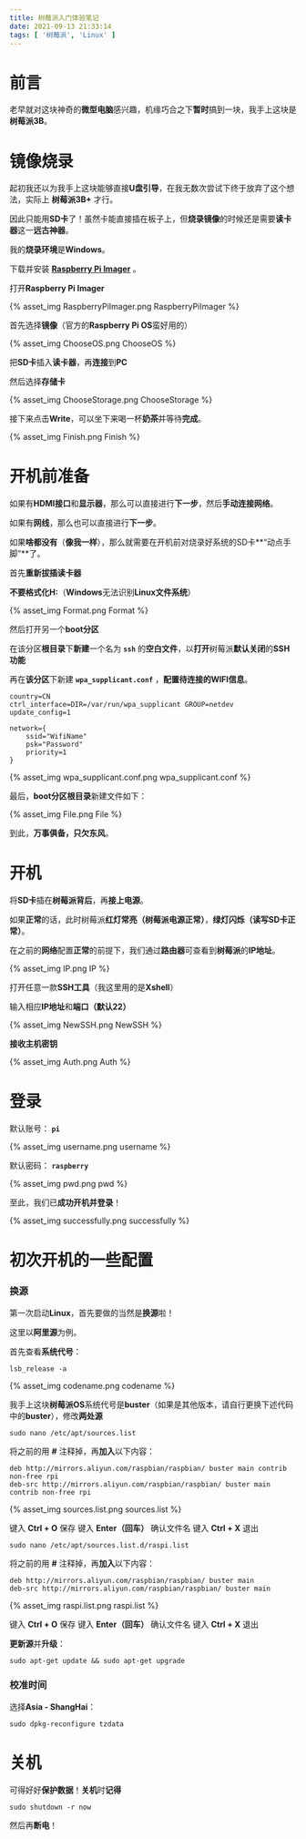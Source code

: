 ```yaml
---
title: 树莓派入门体验笔记
date: 2021-09-13 21:33:14
tags: [ '树莓派', 'Linux' ]
---
```


# 前言
老早就对这块神奇的**微型电脑**感兴趣，机缘巧合之下**暂时**搞到一块，我手上这块是**树莓派3B**。

# 镜像烧录
起初我还以为我手上这块能够直接**U盘引导**，在我无数次尝试下终于放弃了这个想法，实际上 **树莓派3B+** 才行。

因此只能用**SD卡**了！虽然卡能直接插在板子上，但**烧录镜像**的时候还是需要**读卡器**这一**远古神器**。

我的**烧录环境**是**Windows**。

下载并安装 **[Raspberry Pi Imager](https://www.raspberrypi.org/software/)** 。

打开**Raspberry Pi Imager**

{% asset_img RaspberryPiImager.png RaspberryPiImager %}

首先选择**镜像**（官方的**Raspberry Pi OS**蛮好用的）

{% asset_img ChooseOS.png ChooseOS %}

把**SD卡**插入**读卡器**，再**连接**到**PC**

然后选择**存储卡**

{% asset_img ChooseStorage.png ChooseStorage %}

接下来点击**Write**，可以坐下来喝一杯**奶茶**并等待**完成**。

{% asset_img Finish.png Finish %}

# 开机前准备
如果有**HDMI接口**和**显示器**，那么可以直接进行**下一步**，然后**手动连接网络**。

如果有**网线**，那么也可以直接进行**下一步**。

如果**啥都没有**（**像我一样**），那么就需要在开机前对烧录好系统的SD卡**“动点手脚”**了。

首先**重新拔插读卡器**

**不要格式化H:**（**Windows**无法识别**Linux文件系统**）

{% asset_img Format.png Format %}

然后打开另一个**boot分区**

在该分区**根目录**下**新建**一个名为 **`ssh`** 的**空白文件**，以**打开**树莓派**默认关闭**的**SSH功能**

再在**该分区**下新建 **`wpa_supplicant.conf`** ，**配置待连接的WIFI信息**。

```
country=CN
ctrl_interface=DIR=/var/run/wpa_supplicant GROUP=netdev
update_config=1

network={
    ssid="WifiName"
    psk="Password"
    priority=1
}
```

{% asset_img wpa_supplicant.conf.png wpa_supplicant.conf %}

最后，**boot分区根目录**新建文件如下：

{% asset_img File.png File %}

到此，**万事俱备，只欠东风**。

# 开机
将**SD卡**插在**树莓派背后**，再**接上电源**。

如果**正常**的话，此时树莓派**红灯常亮（树莓派电源正常）**，**绿灯闪烁（读写SD卡正常）**。

在之前的**网络**配置**正常**的前提下，我们通过**路由器**可查看到**树莓派**的**IP地址**。

{% asset_img IP.png IP %}

打开任意一款**SSH工具**（我这里用的是**Xshell**）

输入相应**IP地址**和**端口（默认22）**

{% asset_img NewSSH.png NewSSH %}

**接收主机密钥**

{% asset_img Auth.png Auth %}

# 登录

默认账号： **`pi`**

{% asset_img username.png username %}

默认密码： **`raspberry`**

{% asset_img pwd.png pwd %}

至此，我们已**成功开机并登录**！

{% asset_img successfully.png successfully %}

# 初次开机的一些配置

### 换源
第一次启动**Linux**，首先要做的当然是**换源**啦！

这里以**阿里源**为例。

首先查看**系统代号**：

```
lsb_release -a
```

{% asset_img codename.png codename %}

我手上这块**树莓派OS**系统代号是**buster**（如果是其他版本，请自行更换下述代码中的**buster**），修改**两处源**

```
sudo nano /etc/apt/sources.list
```

将之前的用 **#** 注释掉，再**加入**以下内容：

```
deb http://mirrors.aliyun.com/raspbian/raspbian/ buster main contrib non-free rpi
deb-src http://mirrors.aliyun.com/raspbian/raspbian/ buster main contrib non-free rpi
```

{% asset_img sources.list.png sources.list %}

键入 **Ctrl + O** 保存
键入 **Enter（回车）** 确认文件名
键入 **Ctrl + X** 退出

```
sudo nano /etc/apt/sources.list.d/raspi.list
```

将之前的用 **#** 注释掉，再**加入**以下内容：

```
deb http://mirrors.aliyun.com/raspbian/raspbian/ buster main
deb-src http://mirrors.aliyun.com/raspbian/raspbian/ buster main
```

{% asset_img raspi.list.png raspi.list %}

键入 **Ctrl + O** 保存
键入 **Enter（回车）** 确认文件名
键入 **Ctrl + X** 退出

**更新源**并**升级**：

```
sudo apt-get update && sudo apt-get upgrade
```

### 校准时间
选择**Asia - ShangHai**：

```
sudo dpkg-reconfigure tzdata
```

# 关机
可得好好**保护数据**！**关机**时**记得**

```
sudo shutdown -r now
```

然后再**断电**！